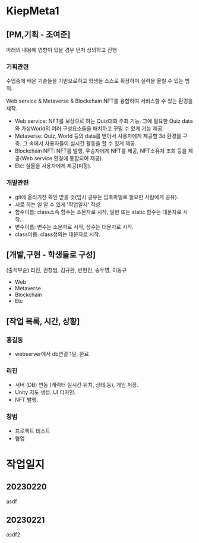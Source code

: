# KiepMeta1

## [PM,기획 - 조여준]
 
아래의 내용에 영향이 있을 경우 먼저 상의하고 진행
 
### 기획관련
 수업중에 배운 기술들을 기반으로하고 학생들 스스로 확장하며 실력을 올릴 수 있는 범위.
 
 Web service & Metaverse & Blockchain NFT를 융합하여 서비스할 수 있는 환경을 제작.
- Web service: NFT를 보상으로 하는 Quiz대회 주최 기능. 그에 필요한 Quiz data와  가상World의 여러 구성요소들을 배치하고 꾸밀 수 있게 기능 제공.
- Metaverse: Quiz, World 등의 data를 받아서 사용자에게 제공할 3d 환경을 구축. 그 속에서 사용자들이 실시간 활동을 할 수 있게 제공.
- Blockchain NFT: NFT를 발행, 우승자에게 NFT를 제공, NFT소유자 조회 등을 제공(Web service 환경에 통합되어 제공).
- Etc: 실물을 사용자에게 제공(미정). 
 
 
### 개발관련
- git에 올리기전 확인 받을 것(임시 공유는 압축파일로 필요한 사람에게 공유).
- 서로 하는 일 알 수 있게 '작업일지' 작성.
- 함수이름: class소속 함수는 소문자로 시작, 일반 또는 static 함수는 대문자로 시작.
- 변수이름: 변수는 소문자로 시작, 상수는 대문자로 시작.
- class이름: class정의는 대문자로 시작.
 
## [개발,구현 - 학생들로 구성]
 (출석부순) 리진, 권창범, 김규환, 반현진, 송두영, 이동규
- Web
- Metaverse
- Blockchain
- Etc

## [작업 목록, 시간, 상황]
### 홍길동
- webserver에서 db연결 1일, 완료
### 리진
- 서버 (DB) 연동 (캐릭터 실시간 위치, 상태 등), 게임 저장.
- Unity 지도 생성.  UI 디자인.
- NFT 발행.

### 창범
+ 프로젝트 테스트
+ 협업


# 작업일지

## 20230220
asdf
## 20230221
asdf2

